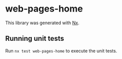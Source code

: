 # web-pages-home

This library was generated with [Nx](https://nx.dev).

## Running unit tests

Run `nx test web-pages-home` to execute the unit tests.
